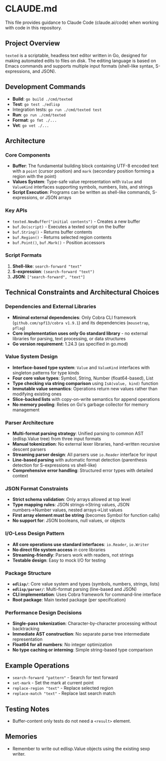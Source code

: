 # CLAUDE.md

This file provides guidance to Claude Code (claude.ai/code) when working with code in this repository.

## Project Overview

`texted` is a scriptable, headless text editor written in Go, designed for making automated edits to files on disk. The editing language is based on Emacs commands and supports multiple input formats (shell-like syntax, S-expressions, and JSON).

## Development Commands

- **Build**: `go build ./cmd/texted`
- **Test**: `go test ./edlisp`
- Integration tests: `go run ./cmd/texted test`
- **Run**: `go run ./cmd/texted`
- **Format**: `go fmt ./...`
- **Vet**: `go vet ./...`

## Architecture

### Core Components

- **Buffer**: The fundamental building block containing UTF-8 encoded text with a `point` (cursor position) and `mark` (secondary position forming a region with the point)
- **Values System**: Type-safe value representation with `Value` and `ValueKind` interfaces supporting symbols, numbers, lists, and strings
- **Script Execution**: Programs can be written as shell-like commands, S-expressions, or JSON arrays

### Key APIs

- `texted.NewBuffer("initial contents")` - Creates a new buffer
- `buf.Do(script)` - Executes a texted script on the buffer
- `buf.String()` - Returns buffer contents
- `buf.Region()` - Returns selected region contents
- `buf.Point()`, `buf.Mark()` - Position accessors

### Script Formats

1. **Shell-like**: `search-forward "text"`
2. **S-expression**: `(search-forward "text")`  
3. **JSON**: `["search-forward", "text"]`

## Technical Constraints and Architectural Choices

### Dependencies and External Libraries

- **Minimal external dependencies**: Only Cobra CLI framework (`github.com/spf13/cobra v1.9.1`) and its dependencies (`mousetrap`, `pflag`)
- **Core implementation uses only Go standard library** - no external libraries for parsing, text processing, or data structures
- **Go version requirement**: 1.24.3 (as specified in go.mod)

### Value System Design

- **Interface-based type system**: `Value` and `ValueKind` interfaces with singleton patterns for type kinds
- **Four core value types**: Symbol, String, Number (float64-based), List
- **Type checking via string comparison** using `IsA(value, kind)` function
- **Immutable value semantics**: Operations return new values rather than modifying existing ones
- **Slice-backed lists** with copy-on-write semantics for append operations
- **No memory pooling**: Relies on Go's garbage collector for memory management

### Parser Architecture

- **Multi-format parsing strategy**: Unified parsing to common AST (edlisp.Value tree) from three input formats
- **Manual tokenization**: No external lexer libraries, hand-written recursive descent parsers
- **Streaming parser design**: All parsers use `io.Reader` interface for input
- **Line-based parsing** with automatic format detection (parenthesis detection for S-expressions vs shell-like)
- **Comprehensive error handling**: Structured error types with detailed context

### JSON Format Constraints

- **Strict schema validation**: Only arrays allowed at top level
- **Type mapping rules**: JSON strings→String values, JSON numbers→Number values, nested arrays→List values
- **First array element must be string** (becomes Symbol for function calls)
- **No support for**: JSON booleans, null values, or objects

### I/O-Less Design Pattern

- **All core operations use standard interfaces**: `io.Reader`, `io.Writer`
- **No direct file system access** in core libraries
- **Streaming-friendly**: Parsers work with readers, not strings
- **Testable design**: Easy to mock I/O for testing

### Package Structure

- **`edlisp/`**: Core value system and types (symbols, numbers, strings, lists)
- **`edlisp/parser/`**: Multi-format parsing (line-based and JSON)
- **CLI implementation**: Uses Cobra framework for command-line interface
- **Root package**: Main texted package (per specification)

### Performance Design Decisions

- **Single-pass tokenization**: Character-by-character processing without backtracking
- **Immediate AST construction**: No separate parse tree intermediate representation
- **Float64 for all numbers**: No integer optimization
- **No type caching or interning**: Simple string-based type comparison

## Example Operations

- `search-forward "pattern"` - Search for text forward
- `set-mark` - Set the mark at current point
- `replace-region "text"` - Replace selected region
- `replace-match "text"` - Replace last search match

## Testing Notes

- Buffer-content only tests do not need a `<result>` element.

## Memories

- Remember to write out edlisp.Value objects using the existing sexp writer.